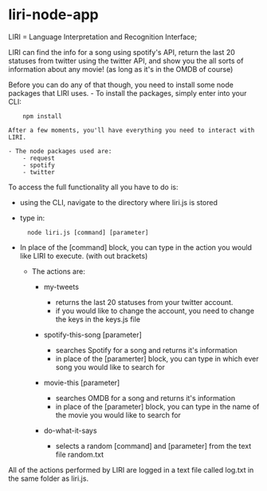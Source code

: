 # liri-node-app

LIRI = Language Interpretation and Recognition Interface;

LIRI can find the info for a song using spotify's API, return the last 20 statuses from twitter using the twitter API, and show you the all sorts of information about any movie! (as long as it's in the OMDB of course)

Before you can do any of that though, you need to install some node packages that LIRI uses.
	- To install the packages, simply enter into your CLI:

		npm install

	After a few moments, you'll have everything you need to interact with LIRI.

	- The node packages used are: 
		- request
		- spotify
		- twitter

To access the full functionality all you have to do is:
- using the CLI, navigate to the directory where liri.js is stored

- type in: 
	
		node liri.js [command] [parameter]

- In place of the [command] block, you can type in the action you would like LIRI to execute. (with out brackets)
	
	- The actions are:
		
		- my-tweets 
			- returns the last 20 statuses from your twitter account.
			- if you would like to change the account, you need to change the keys in the keys.js file

		- spotify-this-song [parameter]
			- searches Spotify for a song and returns it's information
			- in place of the [paramerter] block, you can type in which ever song you would like to search for

		- movie-this [parameter]
			- searches OMDB for a song and returns it's information
			- in place of the [parameter] block, you can type in the name of the movie you would like to search for

		- do-what-it-says
			- selects a random [command] and [parameter] from the text file random.txt


All of the actions performed by LIRI are logged in a text file called log.txt in the same folder as liri.js.